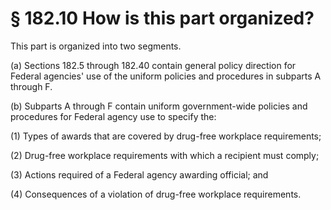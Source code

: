 # § 182.10   How is this part organized?

This part is organized into two segments.


(a) Sections 182.5 through 182.40 contain general policy direction for Federal agencies' use of the uniform policies and procedures in subparts A through F.


(b) Subparts A through F contain uniform government-wide policies and procedures for Federal agency use to specify the:


(1) Types of awards that are covered by drug-free workplace requirements;


(2) Drug-free workplace requirements with which a recipient must comply;


(3) Actions required of a Federal agency awarding official; and


(4) Consequences of a violation of drug-free workplace requirements.






